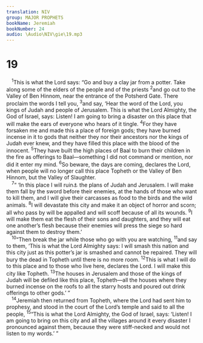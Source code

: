 ```yaml
---
translation: NIV
group: MAJOR PROPHETS
bookName: Jeremiah 
bookNumber: 24
audio: \Audio\NIV\gie\19.mp3
---
```


<div class="title"><h1>19</h1></div>
<span class="verse gie_19_1"> <sup>1</sup>This is what the Lord says: “Go and buy a clay jar from a potter. Take along some of the elders of the people and of the priests </span>
<span class="verse gie_19_2"><sup>2</sup>and go out to the Valley of Ben Hinnom, near the entrance of the Potsherd Gate. There proclaim the words I tell you, </span>
<span class="verse gie_19_3"><sup>3</sup>and say, ‘Hear the word of the Lord, you kings of Judah and people of Jerusalem. This is what the Lord Almighty, the God of Israel, says: Listen! I am going to bring a disaster on this place that will make the ears of everyone who hears of it tingle. </span>
<span class="verse gie_19_4"><sup>4</sup>For they have forsaken me and made this a place of foreign gods; they have burned incense in it to gods that neither they nor their ancestors nor the kings of Judah ever knew, and they have filled this place with the blood of the innocent. </span>
<span class="verse gie_19_5"><sup>5</sup>They have built the high places of Baal to burn their children in the fire as offerings to Baal—something I did not command or mention, nor did it enter my mind. </span>
<span class="verse gie_19_6"><sup>6</sup>So beware, the days are coming, declares the Lord, when people will no longer call this place Topheth or the Valley of Ben Hinnom, but the Valley of Slaughter. <br/></span>
<span class="verse gie_19_7"> <sup>7</sup>“ ‘In this place I will ruin<a data-toggle="tooltip" data-placement="bottom" title="The Hebrew for ruin sounds like the Hebrew for jar (see verses 1 and 10).">⚓</a> the plans of Judah and Jerusalem. I will make them fall by the sword before their enemies, at the hands of those who want to kill them, and I will give their carcasses as food to the birds and the wild animals. </span>
<span class="verse gie_19_8"><sup>8</sup>I will devastate this city and make it an object of horror and scorn; all who pass by will be appalled and will scoff because of all its wounds. </span>
<span class="verse gie_19_9"><sup>9</sup>I will make them eat the flesh of their sons and daughters, and they will eat one another’s flesh because their enemies will press the siege so hard against them to destroy them.’ <br/></span>
<span class="verse gie_19_10"> <sup>10</sup>“Then break the jar while those who go with you are watching, </span>
<span class="verse gie_19_11"><sup>11</sup>and say to them, ‘This is what the Lord Almighty says: I will smash this nation and this city just as this potter’s jar is smashed and cannot be repaired. They will bury the dead in Topheth until there is no more room. </span>
<span class="verse gie_19_12"><sup>12</sup>This is what I will do to this place and to those who live here, declares the Lord. I will make this city like Topheth. </span>
<span class="verse gie_19_13"><sup>13</sup>The houses in Jerusalem and those of the kings of Judah will be defiled like this place, Topheth—all the houses where they burned incense on the roofs to all the starry hosts and poured out drink offerings to other gods.’ ” <br/></span>
<span class="verse gie_19_14"> <sup>14</sup>Jeremiah then returned from Topheth, where the Lord had sent him to prophesy, and stood in the court of the Lord’s temple and said to all the people, </span>
<span class="verse gie_19_15"><sup>15</sup>“This is what the Lord Almighty, the God of Israel, says: ‘Listen! I am going to bring on this city and all the villages around it every disaster I pronounced against them, because they were stiff-necked and would not listen to my words.’ ” <br/></span>
